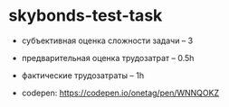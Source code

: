 # skybonds-test-task

- субъективная оценка сложности задачи – 3
- предварительная оценка трудозатрат – 0.5h
- фактические трудозатраты – 1h

- codepen: https://codepen.io/onetag/pen/WNNQOKZ